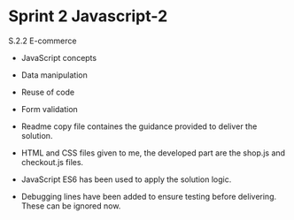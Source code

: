 # Sprint 2 Javascript-2
S.2.2 E-commerce
- JavaScript concepts
- Data manipulation
- Reuse of code
- Form validation 

- Readme copy file containes the guidance provided to deliver the solution. 
- HTML and CSS files given to me, the developed part are the shop.js and checkout.js files. 
- JavaScript ES6 has been used to apply the solution logic. 
- Debugging lines have been added to ensure testing before delivering. These can be ignored now. 

 
